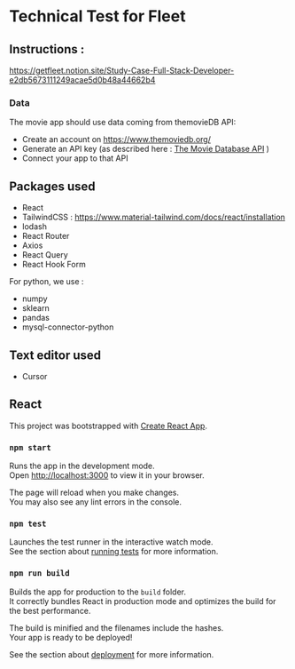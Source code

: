 # Technical Test for Fleet

## Instructions : 
https://getfleet.notion.site/Study-Case-Full-Stack-Developer-e2db5673111249acae5d0b48a44662b4

### Data

The movie app should use data coming from themovieDB API:

- Create an account on https://www.themoviedb.org/
- Generate an API key (as described here : [The Movie Database API](https://developers.themoviedb.org/3/getting-started/introduction) )
- Connect your app to that API

## Packages used

- React
- TailwindCSS : https://www.material-tailwind.com/docs/react/installation
- lodash
- React Router
- Axios
- React Query
- React Hook Form

For python, we use :
- numpy
- sklearn
- pandas
- mysql-connector-python

## Text editor used

- Cursor

## React
This project was bootstrapped with [Create React App](https://github.com/facebook/create-react-app).

### `npm start`

Runs the app in the development mode.\
Open [http://localhost:3000](http://localhost:3000) to view it in your browser.

The page will reload when you make changes.\
You may also see any lint errors in the console.

### `npm test`

Launches the test runner in the interactive watch mode.\
See the section about [running tests](https://facebook.github.io/create-react-app/docs/running-tests) for more information.

### `npm run build`

Builds the app for production to the `build` folder.\
It correctly bundles React in production mode and optimizes the build for the best performance.

The build is minified and the filenames include the hashes.\
Your app is ready to be deployed!

See the section about [deployment](https://facebook.github.io/create-react-app/docs/deployment) for more information.
